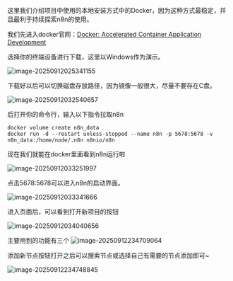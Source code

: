 这里我们介绍项目中使用的本地安装方式中的Docker，因为这种方式最稳定，并且最利于持续探索n8n的使用。

我们先进入docker官网：[Docker: Accelerated Container Application Development](https://www.docker.com/)

选择你的终端设备进行下载，这里以Windows作为演示。

![image-20250912025341155](D:\code\multiAgentBok\HL-MAS\jjyaoao分支的hello-agents\hello-agents\Add-Chapter\n8n配置\image-20250912025341272.png)

下载好以后可以切换磁盘存放路径，因为镜像一般很大，尽量不要存在C盘。

![image-20250912032540657](D:\code\multiAgentBok\HL-MAS\jjyaoao分支的hello-agents\hello-agents\Add-Chapter\n8n配置\image-20250912032540657.png)

后打开你的命令行，输入以下指令拉取n8n

```
docker volume create n8n_data
docker run -d --restart unless-stopped --name n8n -p 5678:5678 -v n8n_data:/home/node/.n8n n8nio/n8n
```

现在我们就能在docker里面看到n8n运行啦

![image-20250912033251997](D:\code\multiAgentBok\HL-MAS\jjyaoao分支的hello-agents\hello-agents\Add-Chapter\n8n配置\image-20250912033251997.png)

点击5678:5678可以进入n8n的启动界面。

![image-20250912033341666](D:\code\multiAgentBok\HL-MAS\jjyaoao分支的hello-agents\hello-agents\Add-Chapter\n8n配置\image-20250912033341666.png)

进入页面后，可以看到打开新项目的按钮

![image-20250912034040656](D:\code\multiAgentBok\HL-MAS\jjyaoao分支的hello-agents\hello-agents\Add-Chapter\n8n配置\image-20250912034040656.png)

主要用到的功能有三个
![image-20250912234709064](D:\code\multiAgentBok\HL-MAS\jjyaoao分支的hello-agents\hello-agents\Add-Chapter\n8n配置\image-20250912234709064.png)

添加新节点按钮打开之后可以搜索节点或选择自己有需要的节点添加即可~

![image-20250912234748845](D:\code\multiAgentBok\HL-MAS\jjyaoao分支的hello-agents\hello-agents\Add-Chapter\n8n配置\image-20250912234748845.png)
